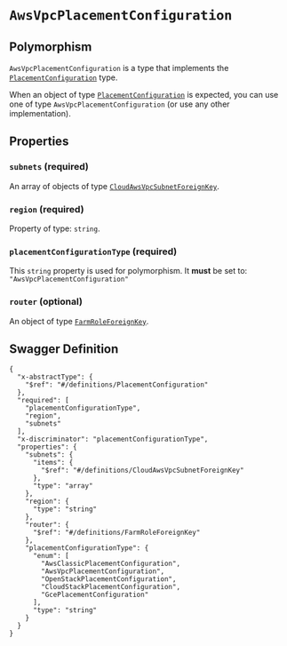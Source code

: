 # `AwsVpcPlacementConfiguration` #



## Polymorphism ##

`AwsVpcPlacementConfiguration` is a type that implements the [`PlacementConfiguration`](./../definitions/PlacementConfiguration.mkd) type.

When an object of type [`PlacementConfiguration`](./../definitions/PlacementConfiguration.mkd) is expected, you can use one of type `AwsVpcPlacementConfiguration`
(or use any other implementation).




## Properties ##

### `subnets` (required) ###




An array of 
objects of type [`CloudAwsVpcSubnetForeignKey`](./../definitions/CloudAwsVpcSubnetForeignKey.mkd).


### `region` (required) ###




Property of type: `string`.




### `placementConfigurationType` (required) ###




This `string` property is used for polymorphism. It **must** be set to: `"AwsVpcPlacementConfiguration"`


### `router` (optional) ###




An object of type [`FarmRoleForeignKey`](./../definitions/FarmRoleForeignKey.mkd).






## Swagger Definition ##

    {
      "x-abstractType": {
        "$ref": "#/definitions/PlacementConfiguration"
      }, 
      "required": [
        "placementConfigurationType", 
        "region", 
        "subnets"
      ], 
      "x-discriminator": "placementConfigurationType", 
      "properties": {
        "subnets": {
          "items": {
            "$ref": "#/definitions/CloudAwsVpcSubnetForeignKey"
          }, 
          "type": "array"
        }, 
        "region": {
          "type": "string"
        }, 
        "router": {
          "$ref": "#/definitions/FarmRoleForeignKey"
        }, 
        "placementConfigurationType": {
          "enum": [
            "AwsClassicPlacementConfiguration", 
            "AwsVpcPlacementConfiguration", 
            "OpenStackPlacementConfiguration", 
            "CloudStackPlacementConfiguration", 
            "GcePlacementConfiguration"
          ], 
          "type": "string"
        }
      }
    }
